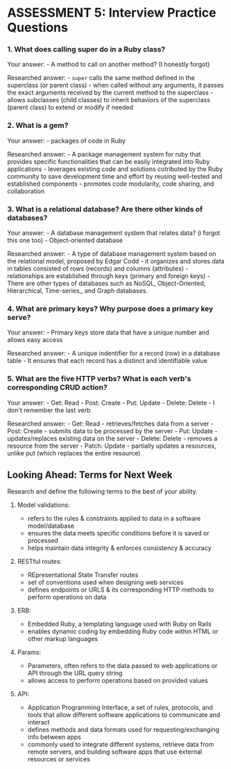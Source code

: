 # ASSESSMENT 5: Interview Practice Questions

### 1. What does calling super do in a Ruby class?

Your answer:
    - A method to call on another method? (I honestly forgot)

Researched answer:
    - `super` calls the same method defined in the superclass (or parent class)
    - when called without any arguments, it passes the exact arguments received by the current method to the superclass
    - allows subclasses (child classes) to inherit behaviors of the superclass (parent class) to extend or modify if needed

### 2. What is a gem?

Your answer:
    - packages of code in Ruby

Researched answer:
    - A package management system for ruby that provides specific functionalities that can be easily integrated into Ruby applications
    - leverages existing code and solutions cotributed by the Ruby community to save development time and effort by reusing well-tested and established components
    - promotes code modularity, code sharing, and collaboration

### 3. What is a relational database? Are there other kinds of databases?

Your answer:
    - A database management system that relates data? (i forgot this one too)
    - Object-oriented database

Researched answer:
    - A type of database management system based on the relational model, proposed by Edgar Codd
    - it organizes and stores data in tables consisted of rows (records) and columns (attributes)
    - relationships are established through keys (primary and foreign keys)
    - There are other types of databases such as NoSQL, Object-Oriented, Hierarchical, Time-series,, and Graph databases.

### 4. What are primary keys? Why purpose does a primary key serve?

Your answer:
    - Primary keys store data that have a unique number and allows easy access

Researched answer:
    - A unique indentifier for a record (row) in a database table
    - It ensures that each record has a distinct and identifiable value 

### 5. What are the five HTTP verbs? What is each verb's corresponding CRUD action?

Your answer:
    - Get: Read
    - Post: Create
    - Put: Update
    - Delete: Delete
    - I don't remember the last verb

Researched answer:
    - Get: Read
     - retrieves/fetches data from a server
    - Post: Create
        - submits data to be processed by the server
    - Put: Update
        - updates/replaces existing data on the server
    - Delete: Delete
        - removes a resource from the server
    - Patch: Update
        - partially updates a resources, unlike put (which replaces the entire resource)

## Looking Ahead: Terms for Next Week

Research and define the following terms to the best of your ability.

1. Model validations:
    - refers to the rules & constraints applied to data in a software model/database
    - ensures the data meets specific conditions before it is saved or processed
    - helps maintain data integrity & enforces consistency & accuracy

2. RESTful routes:
    - REpresentational State Transfer routes
    - set of conventions used when designing web services
    - defines endpoints or URLS & its corresponding HTTP methods to perform operations on data

3. ERB:
    - Embedded Ruby, a templating language used with Ruby on Rails
    - enables dynamic coding by embedding Ruby code within HTML or other markup languages

4. Params:
    - Parameters, often refers to the data passed to web applications or API through the URL query string
    - allows access to perform operations based on provided values

5. API:
    - Application Programming Interface, a set of rules, protocols, and tools that allow different software applications to communicate and interact
    - defines methods and data formats used for requesting/exchanging info between apps
    - commonly used to integrate different systems, retrieve data from remote servers, and building software apps that use external resources or services